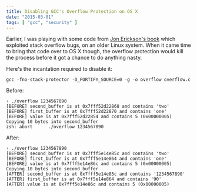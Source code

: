 ```yaml
---
title: Disabling GCC's Overflow Protection on OS X
date: "2015-03-01"
tags: [ "gcc", "security" ]
---
```


Earlier, I was playing with some code from [Jon Erickson's book][1] which exploited stack overflow bugs, on an older Linux system. When it came time to bring that code over to OS X though, the overflow protection would kill the process before it got a chance to do anything nasty.

Here's the incantation required to disable it:

	gcc -fno-stack-protector -D_FORTIFY_SOURCE=0 -g -o overflow overflow.c

Before:

	› ./overflow 1234567890
	[BEFORE] second_buffer is at 0x7fff52d22868 and contains 'two'
	[BEFORE] first_buffer is at 0x7fff52d22870 and contains 'one'
	[BEFORE] value is at 0x7fff52d22854 and contains 5 (0x00000005)
	Copying 10 bytes into second_buffer
	zsh: abort      ./overflow 1234567890

After:

	› ./overflow 1234567890
	[BEFORE] second_buffer is at 0x7fff5e14e85c and contains 'two'
	[BEFORE] first_buffer is at 0x7fff5e14e864 and contains 'one'
	[BEFORE] value is at 0x7fff5e14e86c and contains 5 (0x00000005)
	Copying 10 bytes into second_buffer
	[AFTER] second_buffer is at 0x7fff5e14e85c and contains '1234567890'
	[AFTER] first_buffer is at 0x7fff5e14e864 and contains '90'
	[AFTER] value is at 0x7fff5e14e86c and contains 5 (0x00000005)

[1]:	http://www.nostarch.com/hacking2.htm
